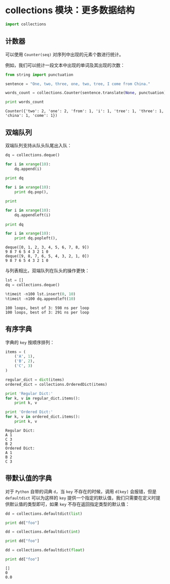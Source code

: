 
# collections 模块：更多数据结构


```python
import collections
```

## 计数器

可以使用 `Counter(seq)` 对序列中出现的元素个数进行统计。

例如，我们可以统计一段文本中出现的单词及其出现的次数：


```python
from string import punctuation

sentence = "One, two, three, one, two, tree, I come from China."

words_count = collections.Counter(sentence.translate(None, punctuation).lower().split())

print words_count
```

    Counter({'two': 2, 'one': 2, 'from': 1, 'i': 1, 'tree': 1, 'three': 1, 'china': 1, 'come': 1})


## 双端队列

双端队列支持从队头队尾出入队：


```python
dq = collections.deque()

for i in xrange(10):
    dq.append(i)
    
print dq

for i in xrange(10):
    print dq.pop(), 

print 

for i in xrange(10):
    dq.appendleft(i)
    
print dq

for i in xrange(10):
    print dq.popleft(),
```

    deque([0, 1, 2, 3, 4, 5, 6, 7, 8, 9])
    9 8 7 6 5 4 3 2 1 0
    deque([9, 8, 7, 6, 5, 4, 3, 2, 1, 0])
    9 8 7 6 5 4 3 2 1 0


与列表相比，双端队列在队头的操作更快：


```python
lst = []
dq = collections.deque()

%timeit -n100 lst.insert(0, 10)
%timeit -n100 dq.appendleft(10)
```

    100 loops, best of 3: 598 ns per loop
    100 loops, best of 3: 291 ns per loop


## 有序字典

字典的 `key` 按顺序排列：


```python
items = (
    ('A', 1),
    ('B', 2),
    ('C', 3)
)

regular_dict = dict(items)
ordered_dict = collections.OrderedDict(items)

print 'Regular Dict:'
for k, v in regular_dict.items():
    print k, v

print 'Ordered Dict:'
for k, v in ordered_dict.items():
    print k, v
```

    Regular Dict:
    A 1
    C 3
    B 2
    Ordered Dict:
    A 1
    B 2
    C 3


## 带默认值的字典

对于 `Python` 自带的词典 `d`，当 `key` 不存在的时候，调用 `d[key]` 会报错，但是 `defaultdict` 可以为这样的 `key` 提供一个指定的默认值，我们只需要在定义时提供默认值的类型即可，如果 `key` 不存在返回指定类型的默认值：


```python
dd = collections.defaultdict(list)

print dd["foo"]

dd = collections.defaultdict(int)

print dd["foo"]

dd = collections.defaultdict(float)

print dd["foo"]
```

    []
    0
    0.0

